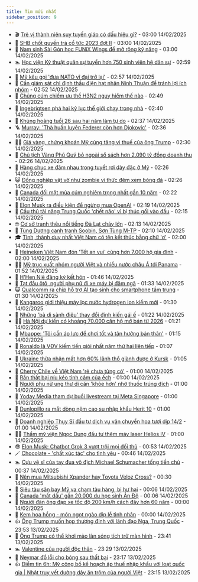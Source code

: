 ```yaml
---
title: Tim mới nhất
sidebar_position: 9
---
```


<!-- vnexpress-tin-moi-nhat:START -->
- 🎬 [Trẻ vị thành niên suy tuyến giáp có dấu hiệu gì?](https://vnexpress.net/tre-vi-thanh-nien-suy-tuyen-giap-co-dau-hieu-gi-4849407.html) - 03:00 14/02/2025
- 🐎 [SHB chốt quyền trả cổ tức 2023 đợt II](https://vnexpress.net/shb-chot-quyen-tra-co-tuc-2023-dot-ii-4849392.html) - 03:00 14/02/2025
- 🦍 [Nam sinh Sài Gòn học FUNiX Wings để mở rộng kỹ năng](https://vnexpress.net/nam-sinh-sai-gon-hoc-funix-wings-de-mo-rong-ky-nang-4849008.html) - 03:00 14/02/2025
- 🏊 [Học viện Kỹ thuật quân sự tuyển hơn 750 sinh viên hệ dân sự](https://vnexpress.net/hoc-vien-ky-thuat-quan-su-tuyen-hon-750-sinh-vien-he-dan-su-4849406.html) - 02:59 14/02/2025
- 🎊 [Mỹ kêu gọi &#39;đưa NATO vĩ đại trở lại&#39;](https://vnexpress.net/my-keu-goi-dua-nato-vi-dai-tro-lai-4849357.html) - 02:57 14/02/2025
- 🎃 [Cần giám sát chỉ định thầu điện hạt nhân Ninh Thuận để tránh lợi ích nhóm](https://vnexpress.net/can-giam-sat-chi-dinh-thau-dien-hat-nhan-ninh-thuan-de-tranh-loi-ich-nhom-4849364.html) - 02:52 14/02/2025
- 🧰 [Chủng cúm chiếm ưu thế H3N2 nguy hiểm thế nào](https://vnexpress.net/chung-cum-chiem-uu-the-h3n2-nguy-hiem-the-nao-4849083.html) - 02:49 14/02/2025
- 🔭 [Ingebrigtsen phá hai kỷ lục thế giới chạy trong nhà](https://vnexpress.net/ingebrigtsen-pha-hai-ky-luc-the-gioi-chay-trong-nha-4849358.html) - 02:40 14/02/2025
- 🫶 [Khủng hoảng tuổi 26 sau hai năm làm tự do](https://vnexpress.net/khung-hoang-tuoi-26-sau-hai-nam-lam-tu-do-4849383.html) - 02:37 14/02/2025
- 🪜 [Murray: &#39;Thà huấn luyện Federer còn hơn Djokovic&#39;](https://vnexpress.net/murray-tha-huan-luyen-federer-con-hon-djokovic-4849324.html) - 02:36 14/02/2025
- 👨‍🏫 [Giá vàng, chứng khoán Mỹ cùng tăng vì thuế của ông Trump](https://vnexpress.net/gia-vang-chung-khoan-my-cung-tang-vi-thue-cua-ong-trump-4849333.html) - 02:30 14/02/2025
- 🎊 [Chủ tịch Vàng Phú Quý bỏ ngoài sổ sách hơn 2.090 tỷ đồng doanh thu](https://vnexpress.net/chu-tich-vang-phu-quy-bo-ngoai-so-sach-hon-2-090-ty-dong-doanh-thu-4849377.html) - 02:26 14/02/2025
- 🎊 [Hàng chục xe đâm nhau trong tuyết rơi dày đặc ở Mỹ](https://vnexpress.net/hang-chuc-xe-dam-nhau-trong-tuyet-roi-day-dac-o-my-4849348.html) - 02:26 14/02/2025
- 😺 [Đồng nghiệp vật vờ như zombie vì thức đêm xem bóng đá](https://vnexpress.net/dong-nghiep-vat-vo-nhu-zombie-vi-thuc-dem-xem-bong-da-4849344.html) - 02:26 14/02/2025
- 🐘 [Canada đối mặt mùa cúm nghiêm trọng nhất gần 10 năm](https://vnexpress.net/canada-doi-mat-mua-cum-nghiem-trong-nhat-gan-10-nam-4849398.html) - 02:22 14/02/2025
- 🌁 [Elon Musk ra điều kiện để ngừng mua OpenAI](https://vnexpress.net/elon-musk-ra-dieu-kien-de-ngung-mua-openai-4849363.html) - 02:19 14/02/2025
- 🐲 [Cầu thủ tài năng Trung Quốc &#39;chết não&#39; vì bị thúc gối vào đầu](https://vnexpress.net/cau-thu-tai-nang-trung-quoc-chet-nao-vi-bi-thuc-goi-vao-dau-4849330.html) - 02:15 14/02/2025
- 🤓 [Cơ sở tranh thêu nổi tiếng Đà Lạt cháy lớn](https://vnexpress.net/co-so-tranh-theu-noi-tieng-da-lat-chay-lon-4849389.html) - 02:13 14/02/2025
- 💪 [Tùng Dương cạnh tranh Soobin, Sơn Tùng M-TP](https://vnexpress.net/tung-duong-canh-tranh-soobin-son-tung-m-tp-4849244.html) - 02:10 14/02/2025
- 🎓 [Tỉnh, thành duy nhất Việt Nam có tên kết thúc bằng chữ &#39;ơ&#39;](https://vnexpress.net/cau-do-dia-danh-doan-ten-tinh-thanh-ngay-hom-nay-14-2-4848057.html) - 02:00 14/02/2025
- 🫣 [Heineken Việt Nam đón &#39;Tết an vui&#39; cùng hơn 7.000 hộ gia đình](https://vnexpress.net/heineken-viet-nam-don-tet-an-vui-cung-hon-7-000-ho-gia-dinh-4848818.html) - 02:00 14/02/2025
- 🧑‍💻 [Mỹ trục xuất nhóm người Việt và nhiều nước châu Á tới Panama](https://vnexpress.net/my-truc-xuat-nhom-nguoi-viet-va-nhieu-nuoc-chau-a-toi-panama-4849327.html) - 01:52 14/02/2025
- 🐲 [H&#39;Hen Niê đăng ký kết hôn](https://vnexpress.net/h-hen-nie-dang-ky-ket-hon-4849355.html) - 01:46 14/02/2025
- 🌝 [Tạt đầu ôtô, người phụ nữ đi xe máy bị đâm ngã](https://vnexpress.net/tat-dau-oto-nguoi-phu-nu-di-xe-may-bi-dam-nga-4848940.html) - 01:33 14/02/2025
- 😺 [Qualcomm ra chip hỗ trợ AI tạo sinh cho smartphone tầm trung](https://vnexpress.net/qualcomm-ra-chip-ho-tro-ai-tao-sinh-cho-smartphone-tam-trung-4849211.html) - 01:30 14/02/2025
- 🐎 [Kangaroo giới thiệu máy lọc nước hydrogen ion kiềm mới](https://vnexpress.net/kangaroo-gioi-thieu-may-loc-nuoc-hydrogen-ion-kiem-moi-4848733.html) - 01:30 14/02/2025
- 🎡 [Những &#39;bà dì sành điệu&#39; thay đổi định kiến gái ế](https://vnexpress.net/nhung-ba-di-sanh-dieu-thay-doi-dinh-kien-gai-e-4849305.html) - 01:22 14/02/2025
- 👨‍🏫 [Hà Nội dự kiến có khoảng 70.000 căn hộ mở bán từ 2026](https://vnexpress.net/ha-noi-du-kien-co-khoang-70-000-can-ho-mo-ban-tu-2026-4848975.html) - 01:21 14/02/2025
- 🦆 [Mbappe: &#39;Tôi cần áp lực để chơi tốt và tận hưởng bản thân&#39;](https://vnexpress.net/mbappe-toi-can-ap-luc-de-choi-tot-va-tan-huong-ban-than-4849321.html) - 01:15 14/02/2025
- 🚦 [Ronaldo là VĐV kiếm tiền giỏi nhất năm thứ hai liên tiếp](https://vnexpress.net/ronaldo-la-vdv-kiem-tien-gioi-nhat-nam-thu-hai-lien-tiep-4849318.html) - 01:07 14/02/2025
- 💫 [Ukraine thừa nhận mất hơn 60% lãnh thổ giành được ở Kursk](https://vnexpress.net/ukraine-thua-nhan-mat-hon-60-lanh-tho-gianh-duoc-o-kursk-4849325.html) - 01:05 14/02/2025
- 🎉 [Cherry Chile về Việt Nam &#39;rẻ chưa từng có&#39;](https://vnexpress.net/cherry-chile-ve-viet-nam-re-chua-tung-co-4849137.html) - 01:00 14/02/2025
- 🌋 [Rắn thất bại níu kéo tình cảm của ếch](https://vnexpress.net/linh-vat-ran-that-bai-niu-keo-tinh-cam-cua-ech-4848978.html) - 01:00 14/02/2025
- 🤖 [Người phụ nữ ung thư di căn &#39;khỏe hơn&#39; nhờ thuốc trúng đích](https://vnexpress.net/nguoi-phu-nu-ung-thu-di-can-khoe-hon-nho-thuoc-trung-dich-4849037.html) - 01:00 14/02/2025
- 🦏 [Yoday Media tham dự buổi livestream tại Meta Singapore](https://vnexpress.net/yoday-media-tham-du-buoi-livestream-tai-meta-singapore-4848754.html) - 01:00 14/02/2025
- 🦩 [Dunlopillo ra mắt dòng nệm cao su nhập khẩu Herit 10](https://vnexpress.net/dunlopillo-ra-mat-dong-nem-cao-su-nhap-khau-herit-10-4848698.html) - 01:00 14/02/2025
- 👺 [Doanh nghiệp Thụy Sĩ đầu tư dịch vụ vận chuyển hoa tươi dịp 14/2](https://vnexpress.net/doanh-nghiep-thuy-si-dau-tu-dich-vu-van-chuyen-hoa-tuoi-dip-14-2-4848467.html) - 01:00 14/02/2025
- 🧑‍🏫 [Thẩm mỹ viện Ngọc Dung đầu tư thêm máy laser Helios IV](https://vnexpress.net/tham-my-vien-ngoc-dung-dau-tu-them-may-laser-helios-iv-4848351.html) - 01:00 14/02/2025
- 😎 [Elon Musk: Chatbot Grok 3 vượt trội mọi đối thủ](https://vnexpress.net/elon-musk-chatbot-grok-3-vuot-troi-moi-doi-thu-4849288.html) - 00:53 14/02/2025
- 🪄 [Chocolate - &#39;chất xúc tác&#39; cho tình yêu](https://vnexpress.net/tai-sao-chocolate-la-chat-xuc-tac-cho-tinh-yeu-4849306.html) - 00:46 14/02/2025
- 🏊 [Cựu vệ sĩ của tay đua vô địch Michael Schumacher tống tiền chủ](https://vnexpress.net/cuu-ve-si-cua-tay-dua-vo-dich-michael-schumacher-tong-tien-chu-4849308.html) - 00:37 14/02/2025
- 💃 [Nên mua Mitsubishi Xpander hay Toyota Veloz Cross?](https://vnexpress.net/nen-mua-mitsubishi-xpander-hay-toyota-veloz-cross-4849329.html) - 00:30 14/02/2025
- 🦆 [Siêu tàu sân bay Mỹ va chạm tàu hàng, bị hư hại](https://vnexpress.net/sieu-tau-san-bay-my-va-cham-tau-hang-bi-hu-hai-4849319.html) - 00:06 14/02/2025
- 🎊 [Canada &#39;mất dấu&#39; gần 20.000 du học sinh Ấn Độ](https://vnexpress.net/canada-mat-dau-gan-20-000-du-hoc-sinh-an-do-4849323.html) - 00:06 14/02/2025
- 👺 [Người đàn ông đạp xe tốc độ 200 km/h cách đây hơn 60 năm](https://vnexpress.net/nguoi-dan-ong-dap-xe-toc-do-200-km-h-cach-day-hon-60-nam-4849057.html) - 00:00 14/02/2025
- 🎡 [Kem hoa hồng - món ngọt ngào dịp lễ tình nhân](https://vnexpress.net/kem-hoa-hong-mon-ngot-ngao-dip-le-tinh-nhan-4849204.html) - 00:00 14/02/2025
- 👍 [Ông Trump muốn họp thượng đỉnh với lãnh đạo Nga, Trung Quốc](https://vnexpress.net/ong-trump-muon-hop-thuong-dinh-voi-lanh-dao-nga-trung-quoc-4849317.html) - 23:53 13/02/2025
- 🐎 [Ông Trump có thể khơi mào làn sóng tích trữ màn hình](https://vnexpress.net/ong-trump-co-the-khoi-mao-lan-song-tich-tru-man-hinh-4848812.html) - 23:41 13/02/2025
- 🏊 [Valentine của người độc thân](https://vnexpress.net/valentine-cua-nguoi-doc-than-4848314.html) - 23:29 13/02/2025
- 🦩 [Neymar đổ lỗi cho bóng sau thất bại](https://vnexpress.net/neymar-do-loi-cho-bong-sau-that-bai-4849313.html) - 23:17 13/02/2025
- 👍 [Điểm tin 6h: Mỹ công bố kế hoạch áp thuế nhập khẩu với loạt quốc gia | Nhật truy vết đường dây ăn trộm của người Việt](https://vnexpress.net/diem-tin-6h-my-cong-bo-ke-hoach-ap-thue-nhap-khau-voi-loat-quoc-gia-nhat-truy-vet-duong-day-an-trom-cua-nguoi-viet-4849320.html) - 23:15 13/02/2025<!-- vnexpress-tin-moi-nhat:END -->
